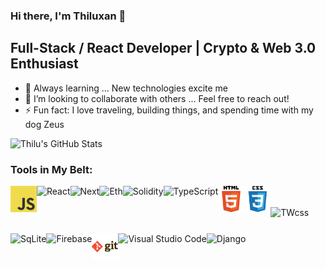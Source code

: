 ### Hi there, I'm Thiluxan 👋

## Full-Stack / React Developer | Crypto & Web 3.0 Enthusiast

<!--
<img align="right" alt="GIF" src="https://media.giphy.com/media/L8K62iTDkzGX6/giphy.gif?raw=true" width="500" height="320" /> 
-->
     
- 🌱 Always learning ... New technologies excite me
- 👯 I’m looking to collaborate with others ... Feel free to reach out!
- ⚡ Fun fact: I love traveling, building things, and spending time with my dog Zeus

![Thilu's GitHub Stats](https://github-readme-stats.vercel.app/api?username=thiluxan-s&show_icons=true)

### Tools in My Belt:
<img align="left" alt="JavaScript" height="42px" src="https://raw.githubusercontent.com/github/explore/80688e429a7d4ef2fca1e82350fe8e3517d3494d/topics/javascript/javascript.png" />
<img align="left" alt="React" height="42px" src="https://www.vectorlogo.zone/logos/reactjs/reactjs-icon.svg" />
<img align="left" alt="Next" height="42px" src="https://seeklogo.com/images/N/next-js-logo-8FCFF51DD2-seeklogo.com.png" />
<img align="left" alt="Eth" height="42px" src="https://cryptologos.cc/logos/ethereum-eth-logo.svg?v=024" />
<img align="left" alt="Solidity" height="42px" src="https://upload.wikimedia.org/wikipedia/commons/9/98/Solidity_logo.svg" />
<img align="left" alt="TypeScript" height="42px" src="https://upload.wikimedia.org/wikipedia/commons/thumb/4/4c/Typescript_logo_2020.svg/512px-Typescript_logo_2020.svg.png?20221110153201" />
<img align="left" alt="HTML5" height="42px" src="https://raw.githubusercontent.com/github/explore/80688e429a7d4ef2fca1e82350fe8e3517d3494d/topics/html/html.png" />
<img align="left" alt="CSS3" height="42px" src="https://raw.githubusercontent.com/github/explore/80688e429a7d4ef2fca1e82350fe8e3517d3494d/topics/css/css.png" />

<br />
<br />

<img align="left" alt="TWcss" height="42px" src="https://upload.wikimedia.org/wikipedia/commons/d/d5/Tailwind_CSS_Logo.svg" />
<img align="left" alt="SqLite" height="42px" src="https://www.vectorlogo.zone/logos/sqlite/sqlite-icon.svg" />
<img align="left" alt="Firebase" height="42px" src="https://www.vectorlogo.zone/logos/firebase/firebase-icon.svg" />
<img align="left" alt="Git" height="42px" src="https://raw.githubusercontent.com/github/explore/80688e429a7d4ef2fca1e82350fe8e3517d3494d/topics/git/git.png" />
<img align="left" alt="Visual Studio Code" height="42px" src="https://raw.githubusercontent.com/jmnote/z-icons/master/svg/python.svg" />
<img align="left" alt="Django" height="42px" src="https://www.vectorlogo.zone/logos/djangoproject/djangoproject-icon.svg" />



<!--
**thiluxan-s/thiluxan-s** is a ✨ _special_ ✨ repository because its `README.md` (this file) appears on your GitHub profile.
-->
